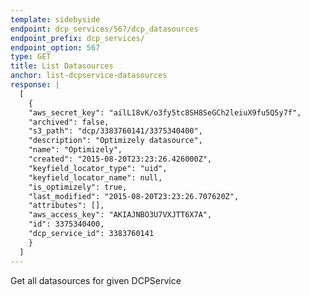 ```yaml
---
template: sidebyside
endpoint: dcp_services/567/dcp_datasources
endpoint_prefix: dcp_services/
endpoint_option: 567
type: GET
title: List Datasources
anchor: list-dcpservice-datasources
response: |
  [
    {
  	"aws_secret_key": "ailL18vK/o3fy5tc8SH8SeGCh2leiuX9fu5Q5y7f",
  	"archived": false,
  	"s3_path": "dcp/3383760141/3375340400",
  	"description": "Optimizely datasource",
  	"name": "Optimizely",
  	"created": "2015-08-20T23:23:26.426000Z",
  	"keyfield_locator_type": "uid",
  	"keyfield_locator_name": null,
  	"is_optimizely": true,
  	"last_modified": "2015-08-20T23:23:26.707620Z",
  	"attributes": [],
  	"aws_access_key": "AKIAJNBO3U7VXJTT6X7A",
  	"id": 3375340400,
  	"dcp_service_id": 3383760141
    }
  ]
---
```


Get all datasources for given DCPService
